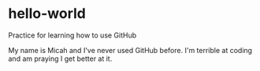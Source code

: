 # hello-world
Practice for learning how to use GitHub


My name is Micah and I've never used GitHub before. 
I'm terrible at coding and am praying I get better at it. 
